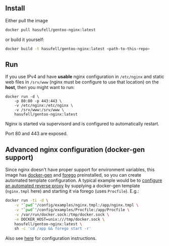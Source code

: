 ## Install

Either pull the image
```sh
docker pull hasufell/gentoo-nginx:latest
```

or build it yourself:
```sh
docker build -t hasufell/gentoo-nginx:latest <path-to-this-repo>
```

## Run

If you use IPv4 and have __usable__ nginx configuration in `/etc/nginx` and
static web files in `/srv/www` (nginx must be configure to use that location)
on the __host__, then you might want to run:
```
docker run -d \
	-p 80:80 -p 443:443 \
	-v /etc/nginx:/etc/nginx \
	-v /srv/www:/srv/www \
	hasufell/gentoo-nginx:latest
```

Nginx is started via supervisord and is configured to automatically restart.

Port 80 and 443 are exposed.

## Advanced nginx configuration (docker-gen support)

Since nginx doesn't have proper support for environment variables,
this image has [docker-gen](https://github.com/jwilder/docker-gen) and
[forego](https://github.com/ddollar/forego) preinstalled, so you can
create automated template configuration. A typical example would be
to [configure an automated reverse proxy](http://jasonwilder.com/blog/2014/03/25/automated-nginx-reverse-proxy-for-docker/) by supplying a docker-gen
template (`nginx.tmpl` here) and starting it via forego (uses `Procfile`).
E.g.:
```sh
docker run -ti -d \
	-v "`pwd`"/config/examples/nginx.tmpl:/app/nginx.tmpl \
	-v "`pwd`"/config/examples/Procfile:/app/Procfile \
	-v /var/run/docker.sock:/tmp/docker.sock \
	-e DOCKER_HOST=unix:///tmp/docker.sock \
	hasufell/gentoo-nginx:latest \
	sh -c 'cd /app && forego start -r'
```

Also see [here](https://github.com/jwilder/nginx-proxy) for configuration
instructions.
